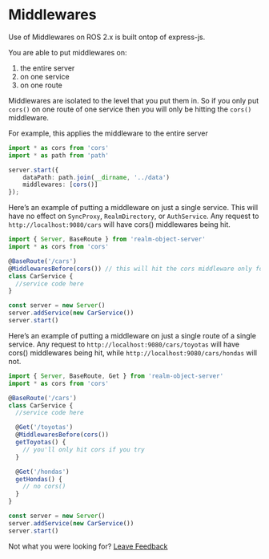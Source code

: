# Middlewares

Use of Middlewares on ROS 2.x is built ontop of express-js. 

You are able to put middlewares on:

1. the entire server
2. on one service
3. on one route

Middlewares are isolated to the level that you put them in. So if you only put `cors()` on one route of one service then you will only be hitting the `cors()` middleware.

For example, this applies the middleware to the entire server

```typescript
import * as cors from 'cors'
import * as path from 'path'

server.start({
    dataPath: path.join(__dirname, '../data')
    middlewares: [cors()]
});
```

Here’s an example of putting a middleware on just a single service. This will have no effect on `SyncProxy`, `RealmDirectory`, or `AuthService`. Any request to `http://localhost:9080/cars` will have cors\(\) middlewares being hit.

```typescript
import { Server, BaseRoute } from 'realm-object-server' 
import * as cors from 'cors'

@BaseRoute('/cars')
@MiddlewaresBefore(cors()) // this will hit the cors middleware only for CarsService
class CarService {
  //service code here
}

const server = new Server()
server.addService(new CarService())
server.start()
```

Here’s an example of putting a middleware on just a single route of a single service. Any request to `http://localhost:9080/cars/toyotas` will have cors\(\) middlewares being hit, while `http://localhost:9080/cars/hondas` will not.

```typescript
import { Server, BaseRoute, Get } from 'realm-object-server' 
import * as cors from 'cors'

@BaseRoute('/cars')
class CarService {
  //service code here

  @Get('/toyotas')
  @MiddlewaresBefore(cors())
  getToyotas() {
    // you'll only hit cors if you try 
  }

  @Get('/hondas')
  getHondas() {
    // no cors()
  }
}

const server = new Server()
server.addService(new CarService())
server.start()
```









Not what you were looking for? [Leave Feedback](https://www.getfeedback.com/r/uO1Zl0vE)

